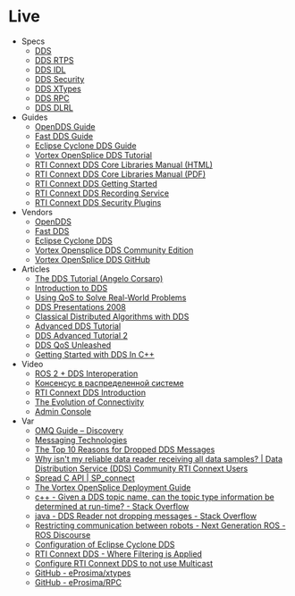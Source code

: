 # Live

* Specs
  * [DDS](https://www.omg.org/spec/DDS/1.4/PDF)
  * [DDS RTPS](https://www.omg.org/spec/DDSI-RTPS/2.5/PDF)
  * [DDS IDL](https://www.omg.org/spec/IDL/4.2/PDF)
  * [DDS Security](https://www.omg.org/spec/DDS-SECURITY/1.1/PDF)
  * [DDS XTypes](https://www.omg.org/spec/DDS-XTypes/1.3/PDF)
  * [DDS RPC](https://www.omg.org/spec/DDS-RPC/1.0/PDF)
  * [DDS DLRL](https://www.omg.org/spec/DDS-DLRL/1.4/PDF)
* Guides
  * [OpenDDS Guide](https://download.objectcomputing.com/OpenDDS/OpenDDS-latest.pdf)
  * [Fast DDS Guide](https://fast-dds.docs.eprosima.com/en/latest/fastdds/getting_started/getting_started.html)
  * [Eclipse Cyclone DDS Guide](https://raw.githubusercontent.com/eclipse-cyclonedds/cyclonedds/assets/pdf/CycloneDDS-0.1.0.pdf)
  * [Vortex OpenSplice DDS Tutorial](http://download.prismtech.com/docs/Vortex/html/ospl/DDSTutorial/index.html)
  * [RTI Connext DDS Core Libraries Manual (HTML)](https://community.rti.com/static/documentation/connext-dds/6.1.0/doc/manuals/connext_dds_professional/users_manual/index.htm)
  * [RTI Connext DDS Core Libraries Manual (PDF)](https://community.rti.com/static/documentation/connext-dds/6.1.0/doc/manuals/connext_dds_professional/users_manual/RTI_ConnextDDS_CoreLibraries_UsersManual.pdf)
  * [RTI Connext DDS Getting Started](https://community.rti.com/static/documentation/connext-dds/6.1.0/doc/manuals/connext_dds_professional/getting_started_guide/cpp11/before.html)
  * [RTI Connext DDS Recording Service](https://community.rti.com/static/documentation/connext-dds/6.1.0/doc/manuals/connext_dds_professional/services/recording_service/index.html)
  * [RTI Connext DDS Security Plugins](https://community.rti.com/static/documentation/connext-dds/6.1.0/doc/manuals/connext_dds_secure/getting_started_guide/cpp11/intro.html)
* Vendors
  * [OpenDDS](https://opendds.org/)
  * [Fast DDS](https://fast-dds.docs.eprosima.com/)
  * [Eclipse Cyclone DDS](https://projects.eclipse.org/projects/iot.cyclonedds)
  * [Vortex Opensplice DDS Community Edition](https://www.adlinktech.com/en/dds-community-software-evaluation)
  * [Vortex OpenSplice DDS GitHub](https://github.com/ADLINK-IST/opensplice)
* Articles
  * [The DDS Tutorial (Angelo Corsaro)](http://www.laas.fr/files/SLides-A_Corsaro.pdf)
  * [Introduction to DDS](http://portals.omg.org/dds/sites/default/files/GerardoPardo_RTI_Introductin_to_DDS_2.pdf)
  * [Using QoS to Solve Real-World Problems](https://www.omg.org/news/meetings/workshops/RT-2007/00-T5_Hunt-revised.pdf)
  * [DDS Presentations 2008](https://www.omg.org/news/meetings/workshops/Real-time_WS_Final_Presentations_2008/Tutorials/00-T1_Pardo-Castellote.pdf)
  * [Classical Distributed Algorithms with DDS](https://istkb.adlinktech.com/article/classical-distributed-algorithms-with-dds/)
  * [Advanced DDS Tutorial](https://www.omg.org/news/meetings/workshops/Real-time_WS_Final_Presentations_2008/Tutorials/00-T4_Corsaro.pdf)
  * [DDS Advanced Tutorial 2](https://www.omg.org/news/meetings/workshops/RT-2012-presentations/01-T1-02_Pardo.pdf)
  * [DDS QoS Unleashed](https://www.omg.org/news/meetings/workshops/RT-2010-Presentations/QoSUnleashedTutorial.pdf)
  * [Getting Started with DDS In C++](https://www.omg.org/news/meetings/workshops/RT-2012-presentations/01-T1-01_Corsaro.pdf)
* Video
  * [ROS 2 + DDS Interoperation](https://www.youtube.com/watch?v=GGqcrccWfeE)
  * [Консенсус в распределенной системе](https://www.youtube.com/watch?v=BX0Pwywen2k)
  * [RTI Connext DDS Introduction](https://www.youtube.com/watch?v=b-kwbVKfSF0)
  * [The Evolution of Connectivity](https://www.youtube.com/watch?v=cgbbs4hK0Pc)
  * [Admin Console](https://www.youtube.com/watch?v=Ob_weer8Om4)
* Var
  * [OMQ Guide – Discovery](https://zguide.zeromq.org/docs/chapter8/#Discovery)
  * [Messaging Technologies](https://www.omg.org/news/whitepapers/Messaging-Whitepaper%20v2.1.pdf)
  * [The Top 10 Reasons for Dropped DDS Messages](https://www.rti.com/blog/top-10-reasons-for-dropped-dds-messages)
  * [Why isn't my reliable data reader receiving all data samples? | Data Distribution Service (DDS) Community RTI Connext Users](https://community.rti.com/kb/why-isnt-my-reliable-data-reader-receiving-all-data-samples)
  * [Spread C API | SP\_connect](http://www.spread.org/docs/spread_docs_3/docs/sp_connect.html)
  * [The Vortex OpenSplice Deployment Guide](http://download.prismtech.com/docs/Vortex/html/ospl/DeploymentGuide/index.html)
  * [c++ - Given a DDS topic name, can the topic type information be determined at run-time? - Stack Overflow](https://stackoverflow.com/questions/47416153/given-a-dds-topic-name-can-the-topic-type-information-be-determined-at-run-time)
  * [java - DDS Reader not dropping messages - Stack Overflow](https://stackoverflow.com/questions/60537723/dds-reader-not-dropping-messages)
  * [Restricting communication between robots - Next Generation ROS - ROS Discourse](https://discourse.ros.org/t/restricting-communication-between-robots/2931/34)
  * [Configuration of Eclipse Cyclone DDS](https://github.com/eclipse-cyclonedds/cyclonedds/blob/master/docs/manual/config.rst)
  * [RTI Connext DDS - Where Filtering is Applied](https://community.rti.com/static/documentation/connext-dds/6.1.0/doc/manuals/connext_dds_professional/users_manual/index.htm#users_manual/Where_Filtering_is_Applied.htm#5.4.2_Where_Filtering_is_Applied%E2%80%94Publishing_vs._Subscribing_Side%3FTocPath%3DPart%25202%253A%2520Core%2520Concepts%7C5.%2520Working%2520with%2520Topics%7C5.4%2520ContentFilteredTopics%7C_____2)
  * [Configure RTI Connext DDS to not use Multicast](https://community.rti.com/howto/configure-rti-connext-dds-not-use-multicast)
  * [GitHub - eProsima/xtypes](https://github.com/eProsima/xtypes)
  * [GitHub - eProsima/RPC](https://github.com/eProsima/RPC)
